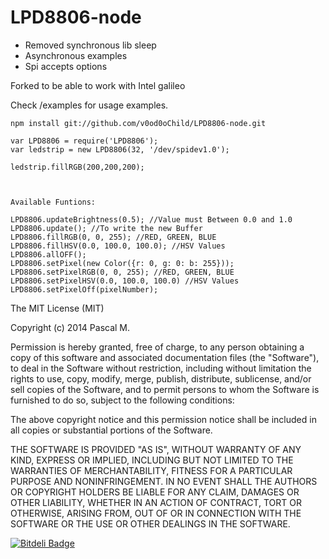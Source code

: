 LPD8806-node
============

- Removed synchronous lib sleep
- Asynchronous examples
- Spi accepts options

Forked to be able to work with Intel galileo

Check /examples for usage examples.


    npm install git://github.com/v0od0oChild/LPD8806-node.git

    var LPD8806 = require('LPD8806');
    var ledstrip = new LPD8806(32, '/dev/spidev1.0');

    ledstrip.fillRGB(200,200,200);



    Available Funtions:

    LPD8806.updateBrightness(0.5); //Value must Between 0.0 and 1.0
    LPD8806.update(); //To write the new Buffer
    LPD8806.fillRGB(0, 0, 255); //RED, GREEN, BLUE
    LPD8806.fillHSV(0.0, 100.0, 100.0); //HSV Values
    LPD8806.allOFF();
    LPD8806.setPixel(new Color({r: 0, g: 0: b: 255}));
    LPD8806.setPixelRGB(0, 0, 255); //RED, GREEN, BLUE
    LPD8806.setPixelHSV(0.0, 100.0, 100.0) //HSV Values
    LPD8806.setPixelOff(pixelNumber);

The MIT License (MIT)

Copyright (c) 2014 Pascal M.

Permission is hereby granted, free of charge, to any person obtaining a copy of
this software and associated documentation files (the "Software"), to deal in
the Software without restriction, including without limitation the rights to
use, copy, modify, merge, publish, distribute, sublicense, and/or sell copies of
the Software, and to permit persons to whom the Software is furnished to do so,
subject to the following conditions:

The above copyright notice and this permission notice shall be included in all
copies or substantial portions of the Software.

THE SOFTWARE IS PROVIDED "AS IS", WITHOUT WARRANTY OF ANY KIND, EXPRESS OR
IMPLIED, INCLUDING BUT NOT LIMITED TO THE WARRANTIES OF MERCHANTABILITY, FITNESS
FOR A PARTICULAR PURPOSE AND NONINFRINGEMENT. IN NO EVENT SHALL THE AUTHORS OR
COPYRIGHT HOLDERS BE LIABLE FOR ANY CLAIM, DAMAGES OR OTHER LIABILITY, WHETHER
IN AN ACTION OF CONTRACT, TORT OR OTHERWISE, ARISING FROM, OUT OF OR IN
CONNECTION WITH THE SOFTWARE OR THE USE OR OTHER DEALINGS IN THE SOFTWARE.

[![Bitdeli Badge](https://d2weczhvl823v0.cloudfront.net/pmdroid/lpd8806-node/trend.png)](https://bitdeli.com/free "Bitdeli Badge")

